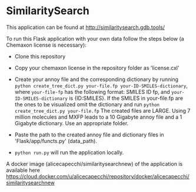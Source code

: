 # SimilaritySearch

This application can be found at http://similaritysearch.gdb.tools/

To run this Flask application with your own data follow the steps below (a Chemaxon license is necessary):

- Clone this repository

- Copy your chemaxon license in the repository folder as 'license.cxl'

- Create your annoy file and the corresponding dictionary by running `python create_tree_dict.py your-file.fp your-ID-SMILES-dictionary`, 
where `your-file-fp` has the following format: SMILES ID fp, and `your-ID-SMILES-dictionary` is {ID:SMILES}.
If the SMILES in your-file.fp are the ones to be visualized omit the dictionary and run `python create_tree_dict.py your-file.fp`
The created files are LARGE. Using 7 million molecules and MXFP leads to a 10 Gigabyte annoy file and a 1 Gigabyte dictionary. Use an appropriate folder.

- Paste the path to the created annoy file and dictionary files in 'Flask/app/functs.py' (data_path).

- `python run.py` will run the application locally.

A docker image (alicecapecchi/similaritysearchnew) of the application is available here https://cloud.docker.com/u/alicecapecchi/repository/docker/alicecapecchi/similaritysearchnew



